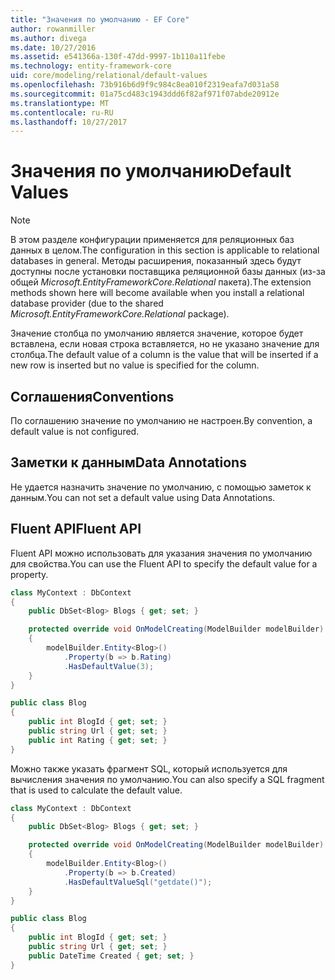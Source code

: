 ```yaml
---
title: "Значения по умолчанию - EF Core"
author: rowanmiller
ms.author: divega
ms.date: 10/27/2016
ms.assetid: e541366a-130f-47dd-9997-1b110a11febe
ms.technology: entity-framework-core
uid: core/modeling/relational/default-values
ms.openlocfilehash: 73b916b6d9f9c984c8ea010f2319eafa7d031a58
ms.sourcegitcommit: 01a75cd483c1943ddd6f82af971f07abde20912e
ms.translationtype: MT
ms.contentlocale: ru-RU
ms.lasthandoff: 10/27/2017
---
```

# <a name="default-values"></a><span data-ttu-id="22e85-102">Значения по умолчанию</span><span class="sxs-lookup"><span data-stu-id="22e85-102">Default Values</span></span>

> [!NOTE]  
> <span data-ttu-id="22e85-103">В этом разделе конфигурации применяется для реляционных баз данных в целом.</span><span class="sxs-lookup"><span data-stu-id="22e85-103">The configuration in this section is applicable to relational databases in general.</span></span> <span data-ttu-id="22e85-104">Методы расширения, показанный здесь будут доступны после установки поставщика реляционной базы данных (из-за общей *Microsoft.EntityFrameworkCore.Relational* пакета).</span><span class="sxs-lookup"><span data-stu-id="22e85-104">The extension methods shown here will become available when you install a relational database provider (due to the shared *Microsoft.EntityFrameworkCore.Relational* package).</span></span>

<span data-ttu-id="22e85-105">Значение столбца по умолчанию является значение, которое будет вставлена, если новая строка вставляется, но не указано значение для столбца.</span><span class="sxs-lookup"><span data-stu-id="22e85-105">The default value of a column is the value that will be inserted if a new row is inserted but no value is specified for the column.</span></span>

## <a name="conventions"></a><span data-ttu-id="22e85-106">Соглашения</span><span class="sxs-lookup"><span data-stu-id="22e85-106">Conventions</span></span>

<span data-ttu-id="22e85-107">По соглашению значение по умолчанию не настроен.</span><span class="sxs-lookup"><span data-stu-id="22e85-107">By convention, a default value is not configured.</span></span>

## <a name="data-annotations"></a><span data-ttu-id="22e85-108">Заметки к данным</span><span class="sxs-lookup"><span data-stu-id="22e85-108">Data Annotations</span></span>

<span data-ttu-id="22e85-109">Не удается назначить значение по умолчанию, с помощью заметок к данным.</span><span class="sxs-lookup"><span data-stu-id="22e85-109">You can not set a default value using Data Annotations.</span></span>

## <a name="fluent-api"></a><span data-ttu-id="22e85-110">Fluent API</span><span class="sxs-lookup"><span data-stu-id="22e85-110">Fluent API</span></span>

<span data-ttu-id="22e85-111">Fluent API можно использовать для указания значения по умолчанию для свойства.</span><span class="sxs-lookup"><span data-stu-id="22e85-111">You can use the Fluent API to specify the default value for a property.</span></span>

<!-- [!code-csharp[Main](samples/core/relational/Modeling/FluentAPI/Samples/Relational/DefaultValue.cs?highlight=9)] -->
``` csharp
class MyContext : DbContext
{
    public DbSet<Blog> Blogs { get; set; }

    protected override void OnModelCreating(ModelBuilder modelBuilder)
    {
        modelBuilder.Entity<Blog>()
            .Property(b => b.Rating)
            .HasDefaultValue(3);
    }
}

public class Blog
{
    public int BlogId { get; set; }
    public string Url { get; set; }
    public int Rating { get; set; }
}
```

<span data-ttu-id="22e85-112">Можно также указать фрагмент SQL, который используется для вычисления значения по умолчанию.</span><span class="sxs-lookup"><span data-stu-id="22e85-112">You can also specify a SQL fragment that is used to calculate the default value.</span></span>

<!-- [!code-csharp[Main](samples/core/relational/Modeling/FluentAPI/Samples/Relational/DefaultValueSql.cs?highlight=9)] -->
``` csharp
class MyContext : DbContext
{
    public DbSet<Blog> Blogs { get; set; }

    protected override void OnModelCreating(ModelBuilder modelBuilder)
    {
        modelBuilder.Entity<Blog>()
            .Property(b => b.Created)
            .HasDefaultValueSql("getdate()");
    }
}

public class Blog
{
    public int BlogId { get; set; }
    public string Url { get; set; }
    public DateTime Created { get; set; }
}
```
